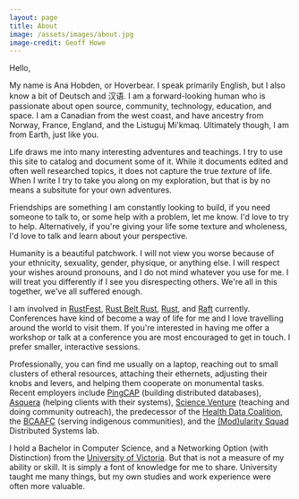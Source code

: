 ```yaml
---
layout: page
title: About
image: /assets/images/about.jpg
image-credit: Geoff Howe
---
```


Hello,

My name is Ana Hobden, or Hoverbear. I speak primarily English, but I also know a bit of Deutsch and 汉语. I am a forward-looking human who is passionate about open source, community, technology, education, and space. I am a Canadian from the west coast, and have ancestry from Norway, France, England, and the Listuguj Mi'kmaq. Ultimately though, I am from Earth, just like you.

Life draws me into many interesting adventures and teachings. I try to use this site to catalog and document some of it. While it documents edited and often well researched topics, it does not capture the true *texture* of life. When I write I try to take you along on my exploration, but that is by no means a subsitute for your own adventures.

Friendships are something I am constantly looking to build, if you need someone to talk to, or some help with a problem, let me know. I'd love to try to help. Alternatively, if you're giving your life some texture and wholeness, I'd love to talk and learn about your perspective.

Humanity is a beautiful patchwork. I will not view you worse because of your ethnicity, sexuality, gender, physique, or anything else. I will respect your wishes around pronouns, and I do not mind whatever you use for me. I will treat you differently if I see you disrespecting others. We're all in this together, we've all suffered enough.

I am involved in [RustFest](http://rustfest.eu/), [Rust Belt Rust](http://rust-belt-rust.com/), [Rust](http://rust-lang.org/), and [Raft](https://raft.github.io/) currently. Conferences have kind of become a way of life for me and I love travelling around the world to visit them. If you're interested in having me offer a workshop or talk at a conference you are most encouraged to get in touch. I prefer smaller, interactive sessions.

Professionally, you can find me usually on a laptop, reaching out to small clusters of etheral resources, attaching their ethernets, adjusting their knobs and levers, and helping them cooperate on monumental tasks. Recent employers include [PingCAP](http://pingcap.com/) (building distributed databases), [Asquera](http://asquera.de/) (helping clients with their systems), [Science Venture](http://www.scienceventure.ca/) (teaching and doing community outreach), the predecessor of the [Health Data Coalition](http://hdcbc.ca/), the [BCAAFC](http://bcaafc.com/) (serving indigenous communities), and the [(Mod)ularity Squad](https://yvonnecoady.com/) Distributed Systems lab.

I hold a Bachelor in Computer Science, and a Networking Option (with Distinction) from the [University of Victoria](http://uvic.ca/). But that is not a measure of my ability or skill. It is simply a font of knowledge for me to share. University taught me many things, but my own studies and work experience were often more valuable.

